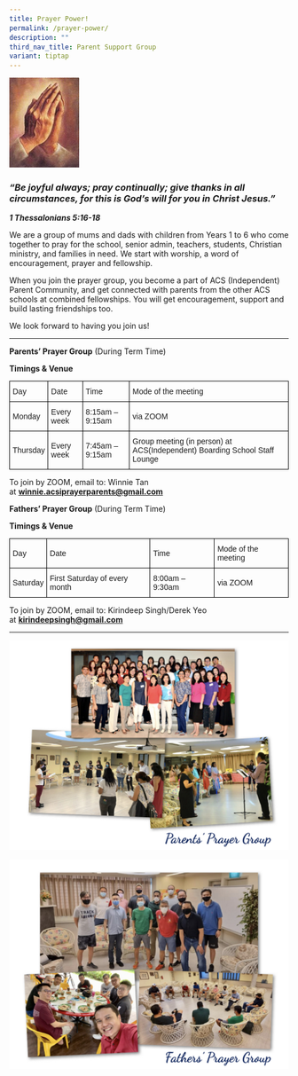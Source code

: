 ```yaml
---
title: Prayer Power!
permalink: /prayer-power/
description: ""
third_nav_title: Parent Support Group
variant: tiptap
---
```

<img src="/images/Prayer.jpg" style="width:25%">
		 
### **_“Be joyful always; pray continually; give thanks in all circumstances, for this is God’s will for you in Christ Jesus.”_**

**_1 Thessalonians 5:16-18_**

We are a group of mums and dads with children from Years 1 to 6 who come together to pray for the school, senior admin, teachers, students, Christian ministry, and families in need. We start with worship, a word of encouragement, prayer and fellowship.

When you join the prayer group, you become a part of ACS (Independent) Parent Community, and get connected with parents from the other ACS schools at combined fellowships. You will get encouragement, support and build lasting friendships too.

We look forward to having you join us!

* * *

**Parents’ Prayer Group**&nbsp;(During Term Time)

**Timings &amp; Venue**

<style type="text/css">
.tg  {border-collapse:collapse;border-spacing:0;}
.tg td{border-color:black;border-style:solid;border-width:1px;font-family:Arial, sans-serif;font-size:14px;
  overflow:hidden;padding:10px 5px;word-break:normal;}
.tg th{border-color:black;border-style:solid;border-width:1px;font-family:Arial, sans-serif;font-size:14px;
  font-weight:normal;overflow:hidden;padding:10px 5px;word-break:normal;}
.tg .tg-cly1{text-align:left;vertical-align:middle}
</style>
<table class="tg">
<thead>
  <tr>
    <th class="tg-cly1">Day</th>
    <th class="tg-cly1">Date</th>
    <th class="tg-cly1">Time</th>
    <th class="tg-cly1">Mode of the meeting</th>
  </tr>
</thead>
<tbody>
  <tr>
    <td class="tg-cly1">Monday</td>
    <td class="tg-cly1">Every week</td>
    <td class="tg-cly1">8:15am – 9:15am</td>
    <td class="tg-cly1">via ZOOM</td>
  </tr>
  <tr>
    <td class="tg-cly1">Thursday</td>
    <td class="tg-cly1">Every week</td>
    <td class="tg-cly1">7:45am – 9:15am</td>
    <td class="tg-cly1">Group meeting (in person) at ACS(Independent) Boarding School Staff Lounge</td>
  </tr>
</tbody>
</table>

To join by ZOOM, email to: Winnie Tan at&nbsp;[**winnie.acsiprayerparents@gmail.com**](mailto:winnie.acsiprayerparents@gmail.com)

**Fathers’ Prayer Group**&nbsp;(During Term Time)

**Timings &amp; Venue**

<style type="text/css">
.tg  {border-collapse:collapse;border-spacing:0;}
.tg td{border-color:black;border-style:solid;border-width:1px;font-family:Arial, sans-serif;font-size:14px;
  overflow:hidden;padding:10px 5px;word-break:normal;}
.tg th{border-color:black;border-style:solid;border-width:1px;font-family:Arial, sans-serif;font-size:14px;
  font-weight:normal;overflow:hidden;padding:10px 5px;word-break:normal;}
.tg .tg-cly1{text-align:left;vertical-align:middle}
</style>
<table class="tg">
<thead>
  <tr>
    <th class="tg-cly1">Day</th>
    <th class="tg-cly1">Date</th>
    <th class="tg-cly1">Time</th>
    <th class="tg-cly1">Mode of the meeting</th>
  </tr>
</thead>
<tbody>
  <tr>
    <td class="tg-cly1">Saturday</td>
    <td class="tg-cly1">First Saturday of every month</td>
    <td class="tg-cly1">8:00am – 9:30am</td>
    <td class="tg-cly1">via ZOOM</td>
  </tr>
</tbody>
</table>

To join by ZOOM, email to: Kirindeep Singh/Derek Yeo at&nbsp;[**kirindeepsingh@gmail.com**](mailto:kirindeepsingh@gmail.com)

* * *

![](/images/Parents-Prayer-Group.jpg)

![](/images/Fathers-Prayer-Group-2022.jpg)